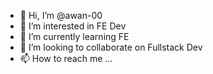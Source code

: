 - 👋 Hi, I’m @awan-00
- 👀 I’m interested in FE Dev
- 🌱 I’m currently learning FE
- 💞️ I’m looking to collaborate on Fullstack Dev
- 📫 How to reach me ...

<!---
awan-00/awan-00 is a ✨ special ✨ repository because its `README.md` (this file) appears on your GitHub profile.
You can click the Preview link to take a look at your changes.
--->

